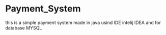 # Payment_System
this is a simple payment system made in java usind IDE intelij IDEA and for database MYSQL

